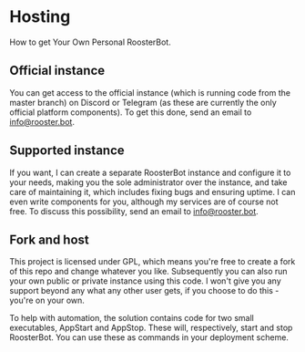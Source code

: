 # Hosting
How to get Your Own Personal RoosterBot.

## Official instance
You can get access to the official instance (which is running code from the master branch) on Discord or Telegram (as these are currently the only official platform components). To get this done, send an email to [info@rooster.bot](mailto:info@rooster.bot).

## Supported instance
If you want, I can create a separate RoosterBot instance and configure it to your needs, making you the sole administrator over the instance, and take care of maintaining it, which includes fixing bugs and ensuring uptime. I can even write components for you, although my services are of course not free. To discuss this possibility, send an email to [info@rooster.bot](mailto:info@rooster.bot).

## Fork and host
This project is licensed under GPL, which means you're free to create a fork of this repo and change whatever you like. Subsequently you can also run your own public or private instance using this code. I won't give you any support beyond any what any other user gets, if you choose to do this - you're on your own.

To help with automation, the solution contains code for two small executables, AppStart and AppStop. These will, respectively, start and stop RoosterBot. You can use these as commands in your deployment scheme.
